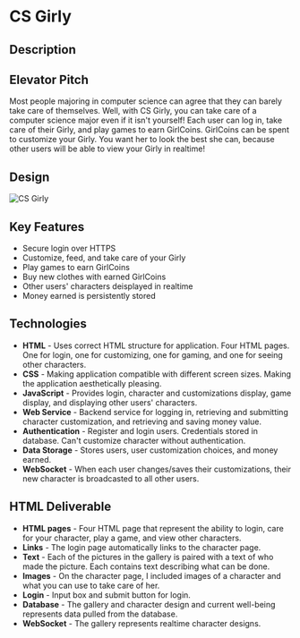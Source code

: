# CS Girly
## Description
## Elevator Pitch
Most people majoring in computer science can agree that they can barely take care of themselves. Well, with CS Girly, you can take care of a computer science major even if it isn't yourself! Each user can log in, take care of their Girly, and play games to earn GirlCoins. GirlCoins can be spent to customize your Girly. You want her to look the best she can, because other users will be able to view your Girly in realtime!

## Design
![CS Girly](https://github.com/soph1e-mart1n/startup/assets/112999477/640e153c-5929-47d4-9c32-bb7b26f868e7)

## Key Features
* Secure login over HTTPS
* Customize, feed, and take care of your Girly
* Play games to earn GirlCoins
* Buy new clothes with earned GirlCoins
* Other users' characters deisplayed in realtime
* Money earned is persistently stored

## Technologies
* **HTML** - Uses correct HTML structure for application. Four HTML pages. One for login, one for customizing, one for gaming, and one for seeing other characters.
* **CSS** - Making application compatible with different screen sizes. Making the application aesthetically pleasing.
* **JavaScript** - Provides login, character and customizations display, game display, and displaying other users' characters. 
* **Web Service** - Backend service for logging in, retrieving and submitting character customization, and retrieving and saving money value. 
* **Authentication** - Register and login users. Credentials stored in database. Can't customize character without authentication.
* **Data Storage** - Stores users, user customization choices, and money earned.
* **WebSocket** - When each user changes/saves their customizations, their new character is broadcasted to all other users.

## HTML Deliverable
* **HTML pages** - Four HTML page that represent the ability to login, care for your character, play a game, and view other characters.
* **Links** - The login page automatically links to the character page.
* **Text** - Each of the pictures in the gallery is paired with a text of who made the picture. Each contains text describing what can be done.
* **Images** - On the character page, I included images of a character and what you can use to take care of her.
* **Login** - Input box and submit button for login.
* **Database** - The gallery and character design and current well-being represents data pulled from the database.
* **WebSocket** - The gallery represents realtime character designs.
